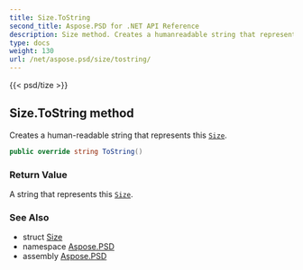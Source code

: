 ```yaml
---
title: Size.ToString
second_title: Aspose.PSD for .NET API Reference
description: Size method. Creates a humanreadable string that represents this Size
type: docs
weight: 130
url: /net/aspose.psd/size/tostring/
---
```

{{< psd/tize >}}
## Size.ToString method

Creates a human-readable string that represents this [`Size`](../).

```csharp
public override string ToString()
```

### Return Value

A string that represents this [`Size`](../).

### See Also

* struct [Size](../)
* namespace [Aspose.PSD](../../../aspose.psd/)
* assembly [Aspose.PSD](../../../)


